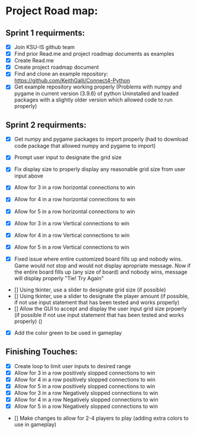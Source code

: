 # Project Road map:

## Sprint 1 requirments:

- [x] Join KSU-IS github team
- [x] Find prior Read.me and project roadmap documents as examples
- [x] Create Read.me
- [x] Create project roadmap document
- [x] Find and clone an example repository: https://github.com/KeithGalli/Connect4-Python 
- [x] Get example repository working properly 
   (Problems with numpy and pygame in current version (3.9.6) of python
   Uninstalled and loaded packages with a slightly older version which allowed code to run properly)
   
## Sprint 2 requirments:
- [x] Get numpy and pygame packages to import properly
   (had to download code package that allowed numpy and pygame to import)
- [x] Prompt user input to designate the grid size
- [x] Fix display size to properly display any reasonable grid size from user input above
- [x] Allow for 3 in a row horizontal connections to win 
- [x] Allow for 4 in a row horizontal connections to win
- [x] Allow for 5 in a row horizontal connections to win
- [x] Allow for 3 in a row Vertical connections to win 
- [x] Allow for 4 in a row Vertical connections to win
- [x] Allow for 5 in a row Vertical connections to win
 
- [x] Fixed issue where entire customized board fills up and nobody wins. Game would not stop and would not display apropriate message. Now if the entire board fills up (any size of board) and nobody wins, message will display properly "Tie! Try Again"

- [] Using tkinter, use a slider to designate grid size (if possible)
- [] Using tkinter, use a slider to designate the player amount (if possible, if not use input statement that has been tested and works properly) 
- [] Allow the GUI to accept and display the user input grid size prpoerly (if possible if not use input statement that has been tested and works properly)
    ()
- [x] Add the color green to be used in gameplay


## Finishing Touches:
- [x] Create loop to limit user inputs to desired range
- [x] Allow for 3 in a row positively slopped connections to win 
- [x] Allow for 4 in a row positively slopped connections to win
- [x] Allow for 5 in a row positively slopped connections to win
- [x] Allow for 3 in a row Negatively slopped connections to win 
- [x] Allow for 4 in a row Negatively slopped connections to win
- [x] Allow for 5 in a row Negatively slopped connections to win
- [] Make changes to allow for 2-4 players to play (adding extra colors to use in gameplay)





